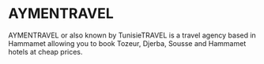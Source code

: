 # AYMENTRAVEL
AYMENTRAVEL or also known by TunisieTRAVEL is a travel agency based in Hammamet allowing you to book Tozeur, Djerba, Sousse and Hammamet hotels at cheap prices.  
